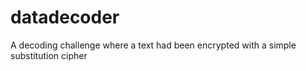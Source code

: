 # datadecoder
A decoding challenge where a text had been encrypted with a simple substitution cipher
